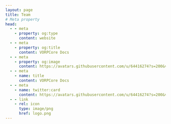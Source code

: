 ```yaml
---
layout: page
title: Team
# Meta property
head:
  - - meta
    - property: og:type
      content: website
  - - meta
    - property: og:title
      content: VORPCore Docs
  - - meta
    - property: og:image
      content: https://avatars.githubusercontent.com/u/64416274?s=200&v=4
  - - meta
    - name: title
      content: VORPCore Docs
  - - meta
    - name: twitter:card
      content: https://avatars.githubusercontent.com/u/64416274?s=200&v=4
  - - link
    - rel: icon
      type: image/png
      href: logo.png
---
```


<script setup>
import {
  VPTeamPage,
  VPTeamPageTitle,
  VPTeamMembers,
  VPTeamPageSection
} from 'vitepress/theme'

const developers = [
    {
        avatar: 'https://avatars.githubusercontent.com/u/62485293?v=4',
        name: 'Blue',
        title: 'Owner',
        links: [
            { icon: 'github', link: 'https://github.com/kamelzarandah' },
        ]
    },
    {
        avatar: 'https://avatars.githubusercontent.com/u/87246847?v=4',
        name: 'Outsider',
        title: 'Project Manager',
        links: [
            { icon: 'github', link: 'https://github.com/outsider31000' },
        ]
    },
    {
        avatar: 'https://avatars.githubusercontent.com/u/6077794?v=4',
        name: 'Local9',
        title: 'Core Developer',
        links: [
            { icon: 'github', link: 'https://github.com/Local9' },
        ]
    },
    {
        avatar: 'https://avatars.githubusercontent.com/u/1690916?v=4',
        name: 'BlackPegasus',
        title: 'Developer',
        links: [
            { icon: 'github', link: 'https://github.com/creativewild' },
        ]
    },
    {
        avatar: 'https://avatars.githubusercontent.com/u/79701428?v=4',
        name: 'Yourgen',
        title: 'Developer',
        links: [
            { icon: 'github', link: 'https://github.com/YourgenAP' },
        ]
    }
]
const staff = [
    {
        avatar: 'https://avatars.githubusercontent.com/u/101003021?v=4',
        name: 'Hobbs',
        title: 'Moderator',
        links: [
          {icon: 'github',link: "https://github.com/DerHobbs" }
        ]
    },
    {
        avatar: 'https://avatars.githubusercontent.com/u/26008458?v=4',
        name: 'Real Stoner Gamer',
        title: 'Support',
        links: [
          {icon: 'github',link: "https://github.com/RealStonerGamer"}
        ]
    },
    {
        avatar: 'https://avatars.githubusercontent.com/u/142943445?v=4',
        name: 'Castle',
        title: 'Support',
        links: [
          {icon: 'github',link: "https://github.com/edrhawk"}
        ]
    },
]
</script>

<VPTeamPage>
  <VPTeamPageTitle>
    <template #title>Our Team</template>
    <template #lead></template>
  </VPTeamPageTitle>
  <VPTeamPageSection>
    <template #title>Developers</template>
    <template #lead></template>
    <template #members>
     <VPTeamMembers size="medium" :members="developers" />
    </template>
  </VPTeamPageSection>
  <VPTeamPageSection>
    <template #title>Staff</template>
    <template #lead></template>
    <template #members>
      <VPTeamMembers size="medium" :members="staff" />
    </template>
  </VPTeamPageSection>
</VPTeamPage>
